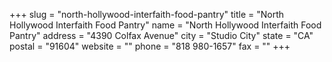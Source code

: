 +++
slug = "north-hollywood-interfaith-food-pantry"
title = "North Hollywood Interfaith Food Pantry"
name = "North Hollywood Interfaith Food Pantry"
address = "4390 Colfax Avenue"
city = "Studio City"
state = "CA"
postal = "91604"
website = ""
phone = "818 980-1657"
fax = ""
+++
